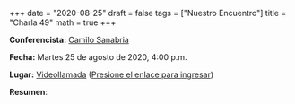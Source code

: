 +++
date      = "2020-08-25"
draft     = false
tags      = ["Nuestro Encuentro"]
title     = "Charla 49"
math      = true
+++

**Conferencista:** [Camilo Sanabria](https://matematicas.uniandes.edu.co/es/profesores/csanabria135)

**Fecha:** Martes 25 de agosto de 2020, 4:00 p.m.

**Lugar:** [Videollamada](https://meet.google.com/izy-pzig-pbf)  ([Presione el enlace para ingresar](https://meet.google.com/izy-pzig-pbf))

**Resumen**:


